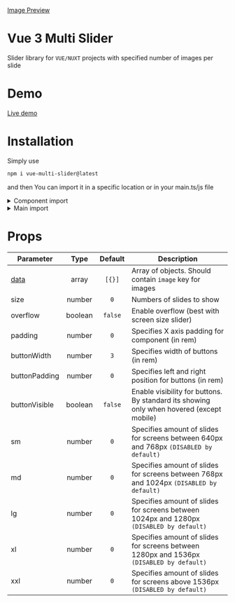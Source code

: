 [Image Preview](https://github.com/DaedalusHatak/vue-multi-slider/blob/main/public/Preview.jpg)

# Vue 3 Multi Slider

Slider library for `VUE/NUXT` projects with specified number of images per slide

# Demo
[Live demo](https://symphonious-kelpie-14cd31.netlify.app/)
# Installation

Simply use 
```bash
npm i vue-multi-slider@latest
```

and then You can import it in a specific location or in your main.ts/js file 


<details><summary>Component import</summary>

```vue
<script setup>
import {ImageCarousel} from 'vue-multi-slider'
import "vue-multi-slider/style.css"
</script>

<template>

<ImageCarousel />

</template>
```

</details>

<details><summary>Main import</summary>

```bash
import ImageCarousel from 'vue-multi-slider'
import "vue-multi-slider/style.css"
import { createApp } from 'vue'
import App from "./App.vue"

createApp(App).use(ImageCarousel).mount('#app')
```

</details>


# Props

| Parameter | Type | Default | Description |
| --- | :---: | :---: | --- |
| [data](#asNavFor) | array | `[{}]` | Array of objects. Should contain `image` key for images | 
| size | number | `0` | Numbers of slides to show | 
| overflow | boolean | `false` | Enable overflow (best with screen size slider) |
| padding | number | `0` | Specifies X axis padding for component (in rem) |
| buttonWidth | number | `3` | Specifies width of buttons (in rem) |
| buttonPadding | number | `0` | Specifies left and right position for buttons (in rem) |
| buttonVisible | boolean | `false` | Enable visibility for buttons. By standard its showing only when hovered (except mobile) |
| sm | number | `0` | Specifies amount of slides for screens between 640px and 768px `(DISABLED by default)` |
| md | number | `0` | Specifies amount of slides for screens between 768px and 1024px `(DISABLED by default)` |
| lg | number | `0` | Specifies amount of slides for screens between 1024px and 1280px `(DISABLED by default)` |
| xl | number | `0` | Specifies amount of slides for screens between 1280px and 1536px `(DISABLED by default)` |
| xxl | number | `0` | Specifies amount of slides for screens above 1536px `(DISABLED by default)` |

